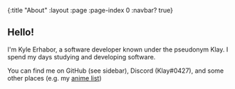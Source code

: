 {:title "About"
 :layout :page
 :page-index 0
 :navbar? true}

## Hello!

I'm Kyle Erhabor, a software developer known under the pseudonym Klay. I spend my days studying and developing software.

You can find me on GitHub (see sidebar), Discord (Klay#0427), and some other places (e.g. my [anime list](https://anilist.co/user/KlayLay/))
